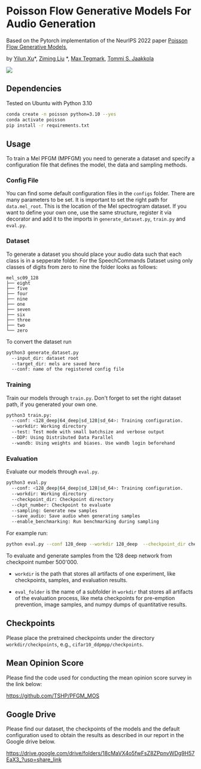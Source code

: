 # Poisson Flow Generative Models For Audio Generation

Based on the Pytorch implementation of the NeurIPS 2022
paper [Poisson Flow Generative Models](https://arxiv.org/abs/2209.11178),

by [Yilun Xu](http://yilun-xu.com)\*, [Ziming Liu](https://kindxiaoming.github.io/#pub)
\*, [Max Tegmark](https://space.mit.edu/home/tegmark/), [Tommi S. Jaakkola](http://people.csail.mit.edu/tommi/)

![](/assets/sampling.gif)

## Dependencies

Tested on Ubuntu with Python 3.10

```sh
conda create -n poisson python=3.10 --yes
conda activate poisson
pip install -r requirements.txt
```

## Usage
To train a Mel PFGM (MPFGM) you need to generate a dataset and specify a configuration file that defines the model, the data and sampling methods.

### Config File
You can find some default configuration files in the `configs` folder. There are many parameters to be set. It is important to set the right path for `data.mel_root`. This is the location of the Mel spectrogram dataset. If you want to define your own one, use the same structure, register it via decorator and add it to the imports in `generate_dataset.py`, `train.py` and `eval.py`.

### Dataset
To generate a dataset you should place your audio data such that each class is in a sepperate folder. For the SpeechCommands Dataset using only classes of digits from zero to nine the folder looks as follows:
```
mel_sc09_128
├── eight
├── five
├── four
├── nine
├── one
├── seven
├── six
├── three
├── two
└── zero
```
To convert the dataset run
```sh
python3 generate_dataset.py
  --input_dir: dataset root
  --target_dir: mels are saved here
  --conf: name of the registered config file
```
### Training
Train our models through `train.py`. Don't forget to set the right dataset path, if you generated your own one.

```sh
python3 train.py:
  --conf: <128_deep|64_deep|sd_128|sd_64>: Training configuration.
  --workdir: Working directory
  --test: Test mode with small batchsize and verbose output
  --DDP: Using Distributed Data Parallel
  --wandb: Using weights and biases. Use wandb login beforehand
```
### Evaluation
Evaluate our models through `eval.py`.

```sh
python3 eval.py 
  --conf: <128_deep|64_deep|sd_128|sd_64>: Training configuration.
  --workdir: Working directory 
  --checkpoint_dir: Checkpoint directory 
  --ckpt_number: Checkpoint to evaluate
  --sampling: Generate new samples
  --save_audio: Save audio when generating samples
  --enable_benchmarking: Run benchmarking during sampling
```

For example run:

```sh
python eval.py --conf 128_deep --workdir 128_deep  --checkpoint_dir checkpoints/pfgm/128 --ckpt_number 500000 --sampling --save_audio --enable_benchmarking
```

To evaluate and generate samples from the 128 deep network from checkpoint number 500'000.

* `workdir` is the path that stores all artifacts of one experiment, like checkpoints, samples, and evaluation results.

* `eval_folder` is the name of a subfolder in `workdir` that stores all artifacts of the evaluation process, like meta
  checkpoints for pre-emption prevention, image samples, and numpy dumps of quantitative results.

## Checkpoints

Please place the pretrained checkpoints under the directory `workdir/checkpoints`, e.g., `cifar10_ddpmpp/checkpoints`.

## Mean Opinion Score

Please find the code used for conducting the mean opinion score survey in the link below:

https://github.com/TSHP/PFGM_MOS

## Google Drive

Please find our dataset, the checkpoints of the models and the default configuration used to obtain the results as
described in our report in the Google drive below.

https://drive.google.com/drive/folders/18cMaVX4o5fwFsZ8ZPpnvWDg9H57EaX3_?usp=share_link

